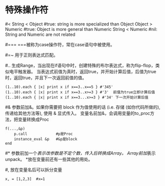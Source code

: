 特殊操作符
========

#<
    String < Object     #true: string is more specialized than Object
    Object > Numeric    #true: Object is more general than Numeric
    String < Numeric    #nil: String and Numeric are not related

#===
===被称为case操作符，常在case语句中被使用。

#=~
用于正则表达式匹配。

#..
生成Range，当出现在if语句中时，创建特殊的布尔表达式，称为flip-flop，类似电平触发器。
当表达式前值为真时，返回true，并开始计算后值，后值为true时，返回true，并且下一次返回前值的值。

    (1..10).each { |x| print x if x==3..x==5 } #'345'
    (1..10).each { |x| print x if x==3..x>=3 } #'3'  前值为true立即计算后值
    (1..10).each { |x| print x if x==3...x>=3 } #'34' 下一次开始计算后值

#&
参数前加&。如果你需要把 block 作为值使用的话 (i.e. 存储 (如你代码所做的), 传递给其他方法等), 使用 & 显式传入。
变量名前加&，会调用变量的to_proc方法，把变量转换成Proc

    f(...,&p)
        p.call             #p是Proc
        instance_eval &p   #&p是block
    end

#*
参数前加一个*表示改参数是不定个数，传入后转换成Array。
Array前加*表示unpack。
*放在变量前还有一些其他的用处。

#,
放在变量名后可以拆分变量

    x, = [1,2,3]  #x=1